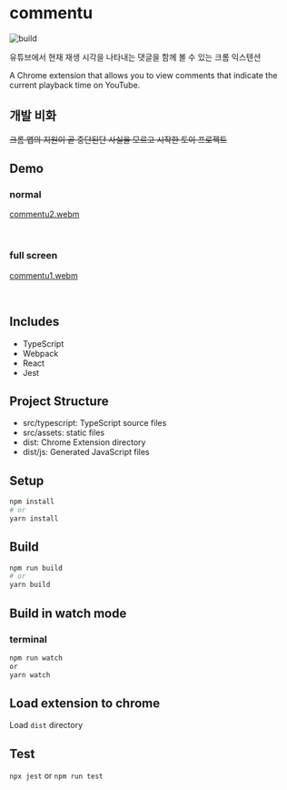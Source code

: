 # commentu

![build](https://github.com/chibat/chrome-extension-typescript-starter/workflows/build/badge.svg)

유튜브에서 현재 재생 시각을 나타내는 댓글을 함께 볼 수 있는 크롬 익스텐션

A Chrome extension that allows you to view comments that indicate the current playback time on YouTube.

## 개발 비화
~~크롬 앱의 지원이 곧 중단된단 사실을 모르고 시작한 토이 프로젝트~~

## Demo

### normal
[commentu2.webm](https://user-images.githubusercontent.com/62196278/213736142-b130d54d-4baa-4441-9e8e-ad9b2cb509e2.webm)

<br>

### full screen
[commentu1.webm](https://user-images.githubusercontent.com/62196278/213736107-6de34d4c-dd41-4129-b765-3d6d665e955b.webm)

<br>

## Includes
* TypeScript
* Webpack
* React
* Jest

## Project Structure

* src/typescript: TypeScript source files
* src/assets: static files
* dist: Chrome Extension directory
* dist/js: Generated JavaScript files

## Setup

```bash
npm install
# or
yarn install
```

## Build

```bash
npm run build
# or
yarn build
```

## Build in watch mode

### terminal

```bash
npm run watch
or
yarn watch
```

## Load extension to chrome

Load `dist` directory

## Test
`npx jest` or `npm run test`
